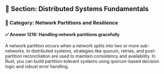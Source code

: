 ## 📘 Section: Distributed Systems Fundamentals  
### 🔹 Category: Network Partitions and Resilience  
#### ✅ Answer 1216: Handling network partitions gracefully

A network partition occurs when a network splits into two or more sub-networks. In distributed systems, strategies like quorum, retries, and post-partition reconciliation are used to maintain consistency and availability. In Rust, you can build partition-tolerant systems using quorum-based decision logic and robust error handling.
